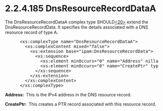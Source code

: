<html dir="LTR" xmlns:mshelp="http://msdn.microsoft.com/mshelp" xmlns:ddue="http://ddue.schemas.microsoft.com/authoring/2003/5" xmlns:xlink="http://www.w3.org/1999/xlink" xmlns:tool="http://www.microsoft.com/tooltip">
 <body>
 <div id="header">
 <h1 class="heading">2.2.4.185 DnsResourceRecordDataA</h1>
 </div>
 <div id="mainSection">
 <div id="mainBody">
 <div id="allHistory" class="saveHistory"></div>
 <div id="sectionSection0" class="section" name="collapseableSection">
 

<p>The DnsResourceRecordDataA complex type SHOULD<a id="Appendix_A_Target_20"></a><a href="3b257e05-6300-4286-a090-0f9949d290bf.md#Appendix_A_20" aria-label="Product behavior note 20">&lt;20&gt;</a> extend the
DnsResourceRecordData. It specifies the details associated with a DNS resource
record of type A.</p>

<dl>
<dd>
<div><pre> &lt;xs:complexType name=&quot;DnsResourceRecordDataA&quot;&gt;
   &lt;xs:complexContent mixed=&quot;false&quot;&gt;
     &lt;xs:extension base=&quot;ipam:DnsResourceRecordData&quot;&gt;
       &lt;xs:sequence&gt;
         &lt;xs:element minOccurs=&quot;0&quot; name=&quot;Address&quot; nillable=&quot;true&quot; type=&quot;sysnet:IPAddress&quot; /&gt;
         &lt;xs:element minOccurs=&quot;0&quot; name=&quot;CreatePtr&quot; type=&quot;xsd:boolean&quot; /&gt;
       &lt;/xs:sequence&gt;
     &lt;/xs:extension&gt;
   &lt;/xs:complexContent&gt;
 &lt;/xs:complexType&gt;
</pre></div>
</dd></dl>

<p><b>Address: </b> This is the IPv4 address in the DNS
resource record.</p>

<p><b>CreatePtr: </b> This creates a PTR record
associated with this resource record.</p>


 </div>
 </div>
 </div>
 </body>
</html>